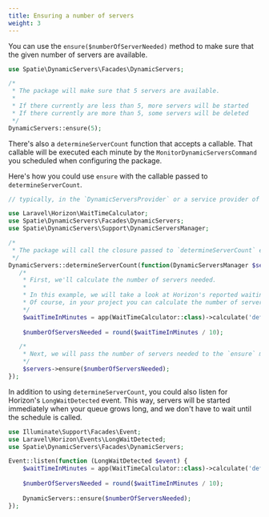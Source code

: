 ```yaml
---
title: Ensuring a number of servers
weight: 3
---
```


You can use the `ensure($numberOfServerNeeded)` method to make sure that the given number of servers are available.

```php
use Spatie\DynamicServers\Facades\DynamicServers;

/*
 * The package will make sure that 5 servers are available.
 * 
 * If there currently are less than 5, more servers will be started
 * If there currently are more than 5, some servers will be deleted
 */
DynamicServers::ensure(5);
```

There's also a  `determineServerCount` function that accepts a callable. That callable will be executed each minute by the `MonitorDynamicServersCommand` you scheduled when configuring the package.

Here's how you could use `ensure` with the callable passed to `determineServerCount`.

```php
// typically, in the `DynamicServersProvider` or a service provider of your own

use Laravel\Horizon\WaitTimeCalculator;
use Spatie\DynamicServers\Facades\DynamicServers;
use Spatie\DynamicServers\Support\DynamicServersManager;

/*
 * The package will call the closure passed to `determineServerCount` every minute
 */
DynamicServers::determineServerCount(function(DynamicServersManager $servers) {
   /*
    * First, we'll calculate the number of servers needed. 
    * 
    * In this example, we will take a look at Horizon's reported waiting time.
    * Of course, in your project you can calculate the number of servers needed however you want.    
    */
    $waitTimeInMinutes = app(WaitTimeCalculator::class)->calculate('default');
    
    $numberOfServersNeeded = round($waitTimeInMinutes / 10);

   /*
    * Next, we will pass the number of servers needed to the `ensure` method.
    */
    $servers->ensure($numberOfServersNeeded);
});
```

In addition to using `determineServerCount`, you could also listen for  Horizon's `LongWaitDetected` event. This way, servers will be started immediately when your queue grows long, and we don't have to wait until the schedule is called.

```php
use Illuminate\Support\Facades\Event;
use Laravel\Horizon\Events\LongWaitDetected;
use Spatie\DynamicServers\Facades\DynamicServers;

Event::listen(function (LongWaitDetected $event) {
    $waitTimeInMinutes = app(WaitTimeCalculator::class)->calculate('default');
    
    $numberOfServersNeeded = round($waitTimeInMinutes / 10);
    
    DynamicServers::ensure($numberOfServersNeeded);
});
```
